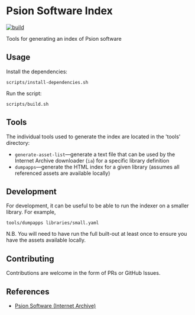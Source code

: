 # Psion Software Index

[![build](https://github.com/jbmorley/psion-software-index/actions/workflows/build.yaml/badge.svg)](https://github.com/jbmorley/psion-software-index/actions/workflows/build.yaml)

Tools for generating an index of Psion software

## Usage

Install the dependencies:

```
scripts/install-dependencies.sh
```

Run the script:

```
scripts/build.sh
```

## Tools

The individual tools used to generate the index are located in the 'tools' directory:

- `generate-asset-list`—generate a text file that can be used by the Internet Archive downloader (`ia`) for a specific library definition
- `dumpapps`—generate the HTML index for a given library (assumes all referenced assets are available locally)

## Development

For development, it can be useful to be able to run the indexer on a smaller library. For example,

```
tools/dumpapps libraries/small.yaml
```

N.B. You will need to have run the full built-out at least once to ensure you have the assets available locally.

## Contributing

Contributions are welcome in the form of PRs or GitHub Issues.

## References

- [Psion Software (Internet Archive)](https://archive.org/search?query=Psion)
